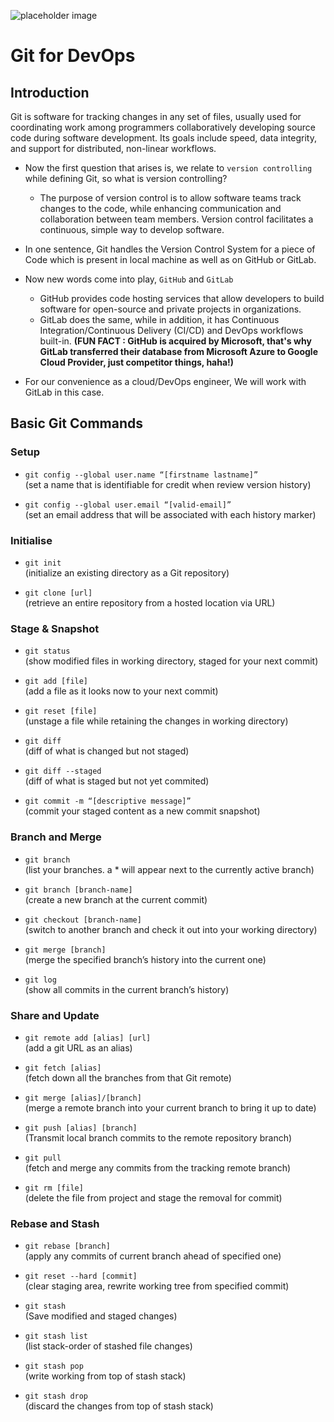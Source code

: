 ![placeholder image](https://user-images.githubusercontent.com/91361382/179404737-ee14686e-cc7a-4b3e-a249-e0c355a8e005.png)

# Git for DevOps

## Introduction

Git is software for tracking changes in any set of files, usually used for coordinating work among programmers collaboratively developing source code during software development. Its goals include speed, data integrity, and support for distributed, non-linear workflows.

 - Now the first question that arises is, we relate to ```version controlling``` while defining Git, so what is version controlling?
   - The purpose of version control is to allow software teams track changes to the code, while enhancing communication and collaboration between team members. Version control facilitates a continuous, simple way to develop software.

 - In one sentence, Git handles the Version Control System for a piece of Code which is present in local machine as well as on GitHub or GitLab.
 - Now new words come into play, ```GitHub``` and ```GitLab```
   - GitHub provides code hosting services that allow developers to build software for open-source and private projects in organizations.
   - GitLab does the same, while in addition, it has Continuous Integration/Continuous Delivery (CI/CD) and DevOps workflows built-in.
**(FUN FACT : GitHub is acquired by Microsoft, that's why GitLab transferred their database from Microsoft Azure to Google Cloud Provider, just competitor things, haha!)**

 - For our convenience as a cloud/DevOps engineer, We will work with GitLab in this case.

## Basic Git Commands

### Setup

 - ```git config --global user.name “[firstname lastname]”``` <br>
(set a name that is identifiable for credit when review version history)

 - ```git config --global user.email “[valid-email]”``` <br>
(set an email address that will be associated with each history marker)

### Initialise

 - ```git init``` <br>
(initialize an existing directory as a Git repository)

 - ```git clone [url]``` <br>
(retrieve an entire repository from a hosted location via URL)

### Stage & Snapshot

 - ```git status``` <br>
(show modified files in working directory, staged for your next commit)

 - ```git add [file]``` <br>
(add a file as it looks now to your next commit)

 - ```git reset [file]``` <br>
(unstage a file while retaining the changes in working directory)

 - ```git diff``` <br>
(diff of what is changed but not staged)

 - ```git diff --staged``` <br>
(diff of what is staged but not yet commited)

 - ```git commit -m “[descriptive message]”``` <br>
(commit your staged content as a new commit snapshot)

### Branch and Merge

 - ```git branch``` <br>
(list your branches. a * will appear next to the currently active branch)

 - ```git branch [branch-name]``` <br>
(create a new branch at the current commit)

 - ```git checkout [branch-name]``` <br>
(switch to another branch and check it out into your working directory)

 - ```git merge [branch]``` <br>
(merge the specified branch’s history into the current one)

 - ```git log``` <br>
(show all commits in the current branch’s history)

 ### Share and Update
 
 - ```git remote add [alias] [url]``` <br>
(add a git URL as an alias)

 - ```git fetch [alias]``` <br>
(fetch down all the branches from that Git remote)

 - ```git merge [alias]/[branch]``` <br>
(merge a remote branch into your current branch to bring it up to date)

 - ```git push [alias] [branch]``` <br>
(Transmit local branch commits to the remote repository branch)

 - ```git pull``` <br>
(fetch and merge any commits from the tracking remote branch)

 - ```git rm [file]``` <br>
(delete the file from project and stage the removal for commit)

### Rebase and Stash

 - ```git rebase [branch]``` <br>
(apply any commits of current branch ahead of specified one)

 - ```git reset --hard [commit]``` <br>
(clear staging area, rewrite working tree from specified commit)

 - ```git stash``` <br>
(Save modified and staged changes)

 - ```git stash list``` <br>
(list stack-order of stashed file changes)

 - ```git stash pop``` <br>
(write working from top of stash stack)

 - ```git stash drop``` <br>
(discard the changes from top of stash stack)

## 
